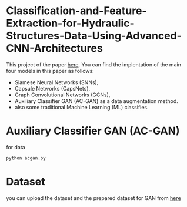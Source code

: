# Classification-and-Feature-Extraction-for-Hydraulic-Structures-Data-Using-Advanced-CNN-Architectures

This project of the paper [here](https://ieeexplore.ieee.org/abstract/document/9565622). You can find the implentation of the main four models  in this paper as follows:
- Siamese Neural Networks (SNNs),
- Capsule Networks (CapsNets),
- Graph Convolutional Networks (GCNs),
- Auxiliary Classifier GAN (AC-GAN) as a data augmentation method.
- also some traditional Machine Learning (ML) classifies.

# Auxiliary Classifier GAN (AC-GAN)
for data 
```bash
python acgan.py
```
# Dataset 
you can upload the dataset and the prepared dataset for GAN from [here](https://www.dropbox.com/sh/o5jsenqhpbt5jwt/AAC6Yv0lhPqVa9gSc_uGBGRQa?dl=0)
